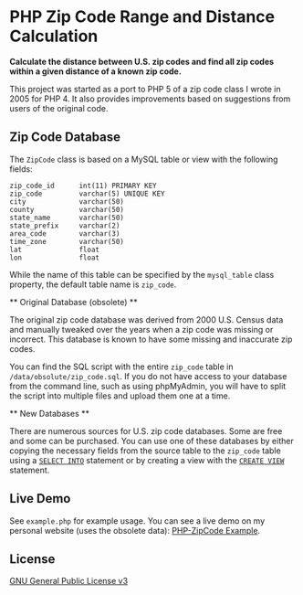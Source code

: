 PHP Zip Code Range and Distance Calculation
===========================================

**Calculate the distance between U.S. zip codes and find all zip codes within a 
given distance of a known zip code.**

This project was started as a port to PHP 5 of a zip code class I wrote in 2005 
for PHP 4. It also provides improvements based on suggestions from users of 
the original code.


Zip Code Database
-----------------

The `ZipCode` class is based on a MySQL table or view with the following fields:

    zip_code_id      int(11) PRIMARY KEY
    zip_code         varchar(5) UNIQUE KEY
    city             varchar(50)
    county           varchar(50)
    state_name       varchar(50)
    state_prefix     varchar(2)
    area_code        varchar(3)
    time_zone        varchar(50)
    lat              float
    lon              float

While the name of this table can be specified by the `mysql_table` class property,
the default table name is `zip_code`.

** Original Database (obsolete) **

The original zip code database was derived from 2000 U.S. Census data and manually
tweaked over the years when a zip code was missing or incorrect. This database
is known to have some missing and inaccurate zip codes. 

You can find the SQL script with the entire `zip_code` table in 
`/data/obsolute/zip_code.sql`. If you do not have access to your database from 
the command line, such as using phpMyAdmin, you will have to split the script
into multiple files and upload them one at a time.

** New Databases **

There are numerous sources for U.S. zip code databases. Some are free and some 
can be purchased. You can use one of these databases by either copying the 
necessary fields from the source table to the `zip_code` table using a 
[`SELECT INTO`][5] statement or by creating a view with the [`CREATE VIEW`][6]
statement.

[5]: http://dev.mysql.com/doc/refman/5.0/en/ansi-diff-select-into-table.html
[6]: http://dev.mysql.com/doc/refman/5.0/en/create-view.html


Live Demo
---------

See `example.php` for example usage. You can see a live demo on my personal 
website (uses the obsolete data): [PHP-ZipCode Example][3].

[3]: http://www.micahcarrick.com/code/PHP-ZipCode/example.php


License
-------

[GNU General Public License v3][4]

[4]: http://opensource.org/licenses/gpl-3.0.html
